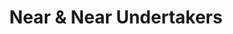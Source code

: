 ---
title: "Near & Near Undertakers"
url: /immingham/near-and-near-undertakers/
shop: funeral directors
---